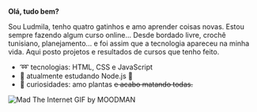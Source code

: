**Olá, tudo bem?** 

Sou Ludmila, tenho quatro gatinhos e amo aprender coisas novas. Estou sempre fazendo algum curso online... Desde bordado livre, crochê tunisiano, planejamento... e foi assim que a tecnologia apareceu na minha vida.  Aqui posto projetos e resultados de cursos que tenho feito. 

 - :loop: tecnologias: HTML, CSS e JavaScript
 - :space_invader: atualmente estudando Node.js :space_invader:
 - :tada: curiosidades: amo plantas ~~e acabo matando todas.~~

![Mad The Internet GIF by MOODMAN](https://media0.giphy.com/media/VbnUQpnihPSIgIXuZv/giphy.gif?cid=ecf05e47xrnyhhn1o1nsdvzj7hghtf4eb22wzmvtcd9uogay&rid=giphy.gif&ct=g)
 


